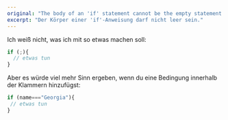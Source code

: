 ```yaml
---
original: "The body of an 'if' statement cannot be the empty statement."
excerpt: "Der Körper einer 'if'-Anweisung darf nicht leer sein."
---
```


Ich weiß nicht, was ich mit so etwas machen soll:

```ts
if (;){
  // etwas tun
}
```

Aber es würde viel mehr Sinn ergeben, wenn du eine Bedingung innerhalb der Klammern hinzufügst:

```ts
if (name==="Georgia"){
 // etwas tun
}
```
